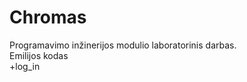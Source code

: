 # Chromas
Programavimo inžinerijos modulio laboratorinis darbas.<br />
Emilijos kodas<br />
+log_in
